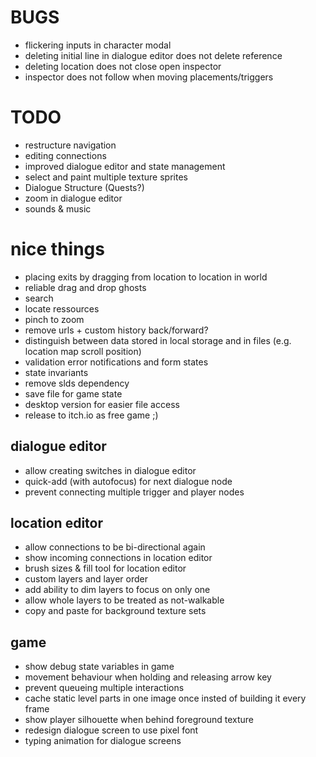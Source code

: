 # BUGS
- flickering inputs in character modal
- deleting initial line in dialogue editor does not delete reference
- deleting location does not close open inspector
- inspector does not follow when moving placements/triggers

# TODO
- restructure navigation
- editing connections
- improved dialogue editor and state management
- select and paint multiple texture sprites
- Dialogue Structure (Quests?)
- zoom in dialogue editor
- sounds & music

# nice things
- placing exits by dragging from location to location in world
- reliable drag and drop ghosts
- search
- locate ressources
- pinch to zoom
- remove urls + custom history back/forward?
- distinguish between data stored in local storage and in files (e.g. location map scroll position)
- validation error notifications and form states
- state invariants
- remove slds dependency
- save file for game state
- desktop version for easier file access
- release to itch.io as free game ;)

## dialogue editor
- allow creating switches in dialogue editor
- quick-add (with autofocus) for next dialogue node
- prevent connecting multiple trigger and player nodes

## location editor
- allow connections to be bi-directional again
- show incoming connections in location editor
- brush sizes & fill tool for location editor
- custom layers and layer order
- add ability to dim layers to focus on only one
- allow whole layers to be treated as not-walkable
- copy and paste for background texture sets

## game
- show debug state variables in game
- movement behaviour when holding and releasing arrow key
- prevent queueing multiple interactions
- cache static level parts in one image once insted of building it every frame
- show player silhouette when behind foreground texture
- redesign dialogue screen to use pixel font
- typing animation for dialogue screens

